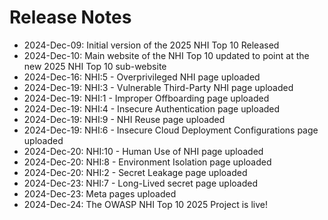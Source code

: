 # Release Notes

* 2024-Dec-09: Initial version of the 2025 NHI Top 10 Released
* 2024-Dec-10: Main website of the NHI Top 10 updated to point at the new 2025 NHI Top 10 sub-website
* 2024-Dec-16: NHI:5 - Overprivileged NHI page uploaded
* 2024-Dec-19: NHI:3 - Vulnerable Third-Party NHI page uploaded
* 2024-Dec-19: NHI:1 - Improper Offboarding page uploaded
* 2024-Dec-19: NHI:4 - Insecure Authentication page uploaded
* 2024-Dec-19: NHI:9 - NHI Reuse page uploaded
* 2024-Dec-19: NHI:6 - Insecure Cloud Deployment Configurations page uploaded
* 2024-Dec-20: NHI:10 - Human Use of NHI page uploaded
* 2024-Dec-20: NHI:8 - Environment Isolation page uploaded
* 2024-Dec-20: NHI:2 - Secret Leakage page uploaded
* 2024-Dec-23: NHI:7 - Long-Lived secret page uploaded
* 2024-Dec-23: Meta pages uploaded
* 2024-Dec-24: The OWASP NHI Top 10 2025 Project is live!
